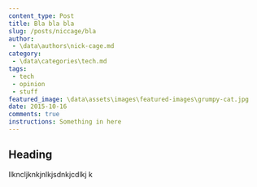 ```yaml
---
content_type: Post
title: Bla bla bla
slug: /posts/niccage/bla
author:
 - \data\authors\nick-cage.md
category:
 - \data\categories\tech.md
tags:
 - tech
 - opinion
 - stuff
featured_image: \data\assets\images\featured-images\grumpy-cat.jpg
date: 2015-10-16
comments: true
instructions: Something in here
---
```


## Heading

llkncljknkjnlkjsdnkjcdlkj k
